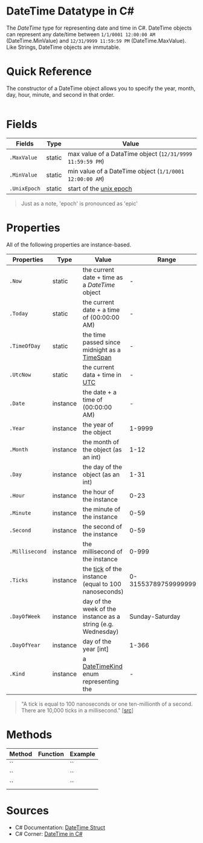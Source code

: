 # DateTime Datatype in C#
The _DateTime_ type for representing date and time in C#. DateTime objects can represent any date/time between `1/1/0001 12:00:00 AM` (DateTime.MinValue) and 
`12/31/9999 11:59:59 PM` (DateTime.MaxValue). Like Strings, DateTime objects are immutable.

# Quick Reference
The constructor of a DateTime object allows you to specify the year, month, day, hour, minute, and second in that order.
```C#

```

# Fields
| Fields | Type | Value |
| ------ | ---- | ----- |
| `.MaxValue` | static | max value of a DataTime object (`12/31/9999 11:59:59 PM`) |
| `.MinValue` | static | min value of a DateTime object (`1/1/0001 12:00:00 AM`) |
| `.UnixEpoch` | static | start of the [unix epoch](https://www.howtogeek.com/759337/what-is-the-unix-epoch-and-how-does-unix-time-work/) |
> Just as a note, 'epoch' is pronounced as 'epic'

# Properties
All of the following properties are instance-based.

| Properties | Type | Value | Range | 
| ---------- | ---- |  ---- | ----- | 
| `.Now` | static | the current date + time as a _DateTime_ object | - |
| `.Today` | static | the current date + a time of (00:00:00 AM) | - | 
| `.TimeOfDay` | static | the time passed since midnight as a [TimeSpan](https://docs.microsoft.com/es-es/dotnet/api/system.timespan?view=net-6.0) | - |
| `.UtcNow` | static | the current data + time in [UTC](https://en.wikipedia.org/wiki/Coordinated_Universal_Time) | - |
| `.Date` | instance | the date + a time of (00:00:00 AM) |  - |
| `.Year` | instance | the year of the object | 1-9999 |
| `.Month` | instance | the month of the object (as an int) | 1-12 |
| `.Day` | instance | the day of the object (as an int) | 1-31 |
| `.Hour` | instance | the hour of the instance | 0-23 |
| `.Minute` | instance | the minute of the instance |  0-59 | 
| `.Second` | instance | the second of the instance |  0-59 |
| `.Millisecond` | instance | the millisecond of the instance |  0-999 |
| `.Ticks` | instance | the [tick](https://docs.microsoft.com/en-us/dotnet/api/system.timespan.ticks?view=net-6.0) of the instance (equal to 100 nanoseconds) |  0-3155378975999999999 |
| `.DayOfWeek` | instance | day of the week of the instance as a string (e.g. Wednesday) | Sunday-Saturday |
| `.DayOfYear` | instance |day of the year \[int\] | 1-366 |
| `.Kind` | instance | a [DateTimeKind](https://docs.microsoft.com/es-es/dotnet/api/system.datetimekind?view=net-6.0) enum representing the  | - |
>  "A tick is equal to 100 nanoseconds or one ten-millionth of a second. There are 10,000 ticks in a millisecond." \[[src](https://docs.microsoft.com/en-us/dotnet/api/system.timespan.ticks?view=net-6.0)\]

# Methods
| Method | Function | Example | 
| ------ | -------- | ------- |
| `` |  | `` |
| `` |  | `` |
| `` |  | `` |

# Sources
- C# Documentation: [DateTime Struct](https://docs.microsoft.com/en-us/dotnet/api/system.datetime?view=net-6.0)
- C# Corner: [DateTime in C#](https://www.c-sharpcorner.com/article/datetime-in-c-sharp/)
